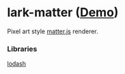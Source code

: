 lark-matter ([Demo](https://abagames.github.io/lark-matter/index.html))
======================
Pixel art style [matter.js](http://brm.io/matter-js/) renderer.

### Libraries

[lodash](https://lodash.com/)
